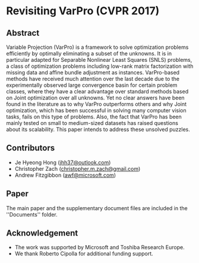 # Revisiting VarPro (CVPR 2017)

## Abstract
Variable Projection (VarPro) is a framework to solve optimization
problems efficiently by optimally eliminating a subset of the unknowns.
It is in particular adapted for Separable Nonlinear Least Squares (SNLS)
problems, a class of optimization problems including low-rank matrix
factorization with missing data and affine bundle adjustment as
instances. VarPro-based methods have received much attention over the
last decade due to the experimentally observed large convergence basin
for certain problem classes, where they have a clear advantage over
standard methods based on Joint optimization over all unknowns. Yet no
clear answers have been found in the literature as to why VarPro
outperforms others and why Joint optimization, which has been successful
in solving many computer vision tasks, fails on this type of problems.
Also, the fact that VarPro has been mainly tested on small to
medium-sized datasets has raised questions about its scalability. This
paper intends to address these unsolved puzzles. 

## Contributors
- Je Hyeong Hong (jhh37@outlook.com)
- Christopher Zach (christopher.m.zach@gmail.com)
- Andrew Fitzgibbon (awf@microsoft.com)

## Paper
The main paper and the supplementary document files are included in the
''Documents'' folder.

## Acknowledgement
- The work was supported by Microsoft and Toshiba Research Europe.
- We thank Roberto Cipolla for additional funding support.
